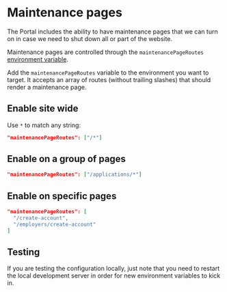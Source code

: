 # Maintenance pages

The Portal includes the ability to have maintenance pages that we can turn on in case we need to shut down all or part of the website.

Maintenance pages are controlled through the `maintenancePageRoutes` [environment variable](environment-variables.md).

Add the `maintenancePageRoutes` variable to the environment you want to target. It accepts an array of routes (without trailing slashes) that should render a maintenance page.

## Enable site wide

Use `*` to match any string:

```json
"maintenancePageRoutes": ["/*"]
```

## Enable on a group of pages

```json
"maintenancePageRoutes": ["/applications/*"]
```

## Enable on specific pages

```json
"maintenancePageRoutes": [
  "/create-account",
  "/employers/create-account"
]
```

## Testing

If you are testing the configuration locally, just note that you need to restart the local development server in order for new environment variables to kick in.
